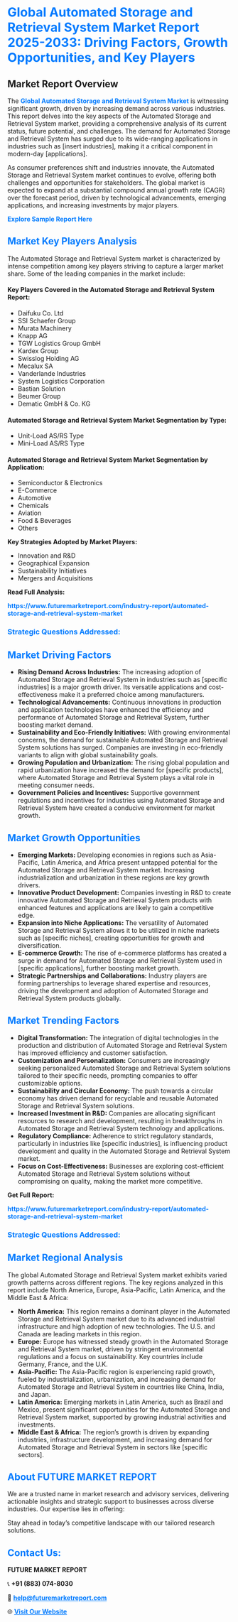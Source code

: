 <h1 style="color: #007BFF;">Global Automated Storage and Retrieval System Market Report 2025-2033: Driving Factors, Growth Opportunities, and Key Players</h1>

<section id="overview">
<h2>Market Report Overview</h2>
<p>The <a href="https://www.futuremarketreport.com/industry-report/automated-storage-and-retrieval-system-market" style="color: #007BFF; text-decoration: none;"><strong>Global Automated Storage and Retrieval System Market</strong></a> is witnessing significant growth, driven by increasing demand across various industries. This report delves into the key aspects of the Automated Storage and Retrieval System market, providing a comprehensive analysis of its current status, future potential, and challenges. The demand for Automated Storage and Retrieval System has surged due to its wide-ranging applications in industries such as [insert industries], making it a critical component in modern-day [applications].</p>
<p>As consumer preferences shift and industries innovate, the Automated Storage and Retrieval System market continues to evolve, offering both challenges and opportunities for stakeholders. The global market is expected to expand at a substantial compound annual growth rate (CAGR) over the forecast period, driven by technological advancements, emerging applications, and increasing investments by major players.</p>
</section>

<section id="overview">
<p><a href="https://www.futuremarketreport.com/request-sample/reportId=107432" style="color: #007BFF; text-decoration: none;"><strong>Explore Sample Report Here</strong></a></p>
</section>

<section id="key-players">
<h2 style="color: #007BFF;">Market Key Players Analysis</h2>
<p>The Automated Storage and Retrieval System market is characterized by intense competition among key players striving to capture a larger market share. Some of the leading companies in the market include:</p>
<h4>Key Players Covered in the Automated Storage and Retrieval System Report:</h4>
<ul><li>Daifuku Co. Ltd</li><li>SSI Schaefer Group</li><li>Murata Machinery</li><li>Knapp AG</li><li>TGW Logistics Group GmbH</li><li>Kardex Group</li><li>Swisslog Holding AG</li><li>Mecalux SA</li><li>Vanderlande Industries</li><li>System Logistics Corporation</li><li>Bastian Solution</li><li>Beumer Group</li><li>Dematic GmbH &amp; Co. KG</li></ul>
<h4>Automated Storage and Retrieval System Market Segmentation by Type:</h4>
<ul><li>Unit-Load AS/RS Type</li><li>Mini-Load AS/RS Type</li></ul>

<h4>Automated Storage and Retrieval System Market Segmentation by Application:</h4>
<ul><li>Semiconductor &amp; Electronics</li><li>E-Commerce</li><li>Automotive</li><li>Chemicals</li><li>Aviation</li><li>Food &amp; Beverages</li><li>Others</li></ul>
<p><strong>Key Strategies Adopted by Market Players:</strong></p>
<ul>
<li>Innovation and R&D</li>
<li>Geographical Expansion</li>
<li>Sustainability Initiatives</li>
<li>Mergers and Acquisitions</li>
</ul>
</section>

<section>
<p><strong>Read Full Analysis: </strong></p><a href="https://www.futuremarketreport.com/industry-report/automated-storage-and-retrieval-system-market" style="color: #007BFF; text-decoration: none;"><strong>https://www.futuremarketreport.com/industry-report/automated-storage-and-retrieval-system-market</strong></a>
<h3 style="color: #007BFF;">Strategic Questions Addressed:</h3>
</section>

<section id="driving-factors">
<h2 style="color: #007BFF;">Market Driving Factors</h2>
<ul>
<li><strong>Rising Demand Across Industries:</strong> The increasing adoption of Automated Storage and Retrieval System in industries such as [specific industries] is a major growth driver. Its versatile applications and cost-effectiveness make it a preferred choice among manufacturers.</li>
<li><strong>Technological Advancements:</strong> Continuous innovations in production and application technologies have enhanced the efficiency and performance of Automated Storage and Retrieval System, further boosting market demand.</li>
<li><strong>Sustainability and Eco-Friendly Initiatives:</strong> With growing environmental concerns, the demand for sustainable Automated Storage and Retrieval System solutions has surged. Companies are investing in eco-friendly variants to align with global sustainability goals.</li>
<li><strong>Growing Population and Urbanization:</strong> The rising global population and rapid urbanization have increased the demand for [specific products], where Automated Storage and Retrieval System plays a vital role in meeting consumer needs.</li>
<li><strong>Government Policies and Incentives:</strong> Supportive government regulations and incentives for industries using Automated Storage and Retrieval System have created a conducive environment for market growth.</li>
</ul>
</section>

<section id="growth-opportunities">
<h2 style="color: #007BFF;">Market Growth Opportunities</h2>
<ul>
<li><strong>Emerging Markets:</strong> Developing economies in regions such as Asia-Pacific, Latin America, and Africa present untapped potential for the Automated Storage and Retrieval System market. Increasing industrialization and urbanization in these regions are key growth drivers.</li>
<li><strong>Innovative Product Development:</strong> Companies investing in R&D to create innovative Automated Storage and Retrieval System products with enhanced features and applications are likely to gain a competitive edge.</li>
<li><strong>Expansion into Niche Applications:</strong> The versatility of Automated Storage and Retrieval System allows it to be utilized in niche markets such as [specific niches], creating opportunities for growth and diversification.</li>
<li><strong>E-commerce Growth:</strong> The rise of e-commerce platforms has created a surge in demand for Automated Storage and Retrieval System used in [specific applications], further boosting market growth.</li>
<li><strong>Strategic Partnerships and Collaborations:</strong> Industry players are forming partnerships to leverage shared expertise and resources, driving the development and adoption of Automated Storage and Retrieval System products globally.</li>
</ul>
</section>

<section id="trending-factors">
<h2 style="color: #007BFF;">Market Trending Factors</h2>
<ul>
<li><strong>Digital Transformation:</strong> The integration of digital technologies in the production and distribution of Automated Storage and Retrieval System has improved efficiency and customer satisfaction.</li>
<li><strong>Customization and Personalization:</strong> Consumers are increasingly seeking personalized Automated Storage and Retrieval System solutions tailored to their specific needs, prompting companies to offer customizable options.</li>
<li><strong>Sustainability and Circular Economy:</strong> The push towards a circular economy has driven demand for recyclable and reusable Automated Storage and Retrieval System solutions.</li>
<li><strong>Increased Investment in R&D:</strong> Companies are allocating significant resources to research and development, resulting in breakthroughs in Automated Storage and Retrieval System technology and applications.</li>
<li><strong>Regulatory Compliance:</strong> Adherence to strict regulatory standards, particularly in industries like [specific industries], is influencing product development and quality in the Automated Storage and Retrieval System market.</li>
<li><strong>Focus on Cost-Effectiveness:</strong> Businesses are exploring cost-efficient Automated Storage and Retrieval System solutions without compromising on quality, making the market more competitive.</li>
</ul>
</section>

<section>
<p><strong>Get Full Report: </strong></p><a href="https://www.futuremarketreport.com/industry-report/automated-storage-and-retrieval-system-market" style="color: #007BFF; text-decoration: none;"><strong>https://www.futuremarketreport.com/industry-report/automated-storage-and-retrieval-system-market</strong></a>
<h3 style="color: #007BFF;">Strategic Questions Addressed:</h3>
</section>


<section id="regional-analysis">
<h2 style="color: #007BFF;">Market Regional Analysis</h2>
<p>The global Automated Storage and Retrieval System market exhibits varied growth patterns across different regions. The key regions analyzed in this report include North America, Europe, Asia-Pacific, Latin America, and the Middle East & Africa:</p>
<ul>
<li><strong>North America:</strong> This region remains a dominant player in the Automated Storage and Retrieval System market due to its advanced industrial infrastructure and high adoption of new technologies. The U.S. and Canada are leading markets in this region.</li>
<li><strong>Europe:</strong> Europe has witnessed steady growth in the Automated Storage and Retrieval System market, driven by stringent environmental regulations and a focus on sustainability. Key countries include Germany, France, and the U.K.</li>
<li><strong>Asia-Pacific:</strong> The Asia-Pacific region is experiencing rapid growth, fueled by industrialization, urbanization, and increasing demand for Automated Storage and Retrieval System in countries like China, India, and Japan.</li>
<li><strong>Latin America:</strong> Emerging markets in Latin America, such as Brazil and Mexico, present significant opportunities for the Automated Storage and Retrieval System market, supported by growing industrial activities and investments.</li>
<li><strong>Middle East & Africa:</strong> The region’s growth is driven by expanding industries, infrastructure development, and increasing demand for Automated Storage and Retrieval System in sectors like [specific sectors].</li>
</ul>
</section>

<footer>
<h2 style="color: #007BFF;">About FUTURE MARKET REPORT</h2>
<p>We are a trusted name in market research and advisory services, delivering actionable insights and strategic support to businesses across diverse industries. Our expertise lies in offering:</p>

<p>Stay ahead in today’s competitive landscape with our tailored research solutions.</p>

<h2 style="color: #007BFF;">Contact Us:</h2>
<p><strong>FUTURE MARKET REPORT</strong></p>
<p>📞 <strong>+91 (883) 074-8030</strong></p>
<p>📧 <strong><a href="mailto:help@futuremarketreport.com" style="color: #007BFF;">help@futuremarketreport.com</a></strong></p>
<p>🌐 <strong><a href="https://www.futuremarketreport.com/" style="color: #007BFF;">Visit Our Website</a></strong></p>
</footer>